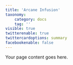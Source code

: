 ```yaml
---
title: 'Arcane Infusion'
taxonomy:
    category: docs
    tag: ''
visible: true
twitterenable: true
twittercardoptions: summary
facebookenable: false
---
```


Your page content goes here.